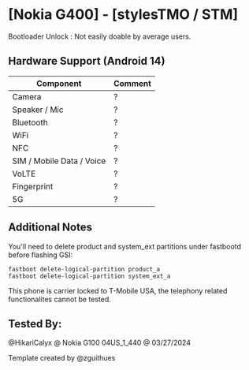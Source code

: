 # [Nokia G400] - [stylesTMO / STM]

Bootloader Unlock : Not easily doable by average users.

## Hardware Support (Android 14)

| Component                 |      Comment                                              |
|---------------------------|-----------------------------------------------------------|
| Camera                    | ?                                                         |
| Speaker / Mic             | ?                                                         |
| Bluetooth                 | ?                                                         |
| WiFi                      | ?                                                         |
| NFC                       | ?                                                         |
| SIM / Mobile Data / Voice | ?                                                         |
| VoLTE                     | ?                                                         |
| Fingerprint               | ?                                                         |
| 5G                        | ?                                                         |


## Additional Notes

You'll need to delete product and system_ext partitions under fastbootd before flashing GSI:
```
fastboot delete-logical-partition product_a
fastboot delete-logical-partition system_ext_a
```

This phone is carrier locked to T-Mobile USA, the telephony related functionalites cannot be tested.

## Tested By:

@HikariCalyx @ Nokia G100 04US_1_440 @ 03/27/2024


Template created by @zguithues